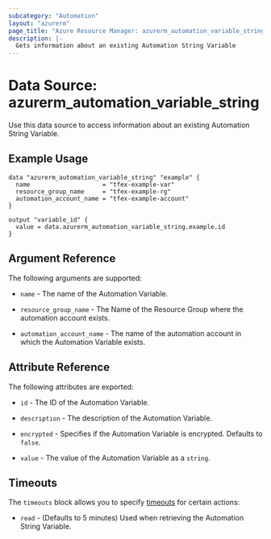 ```yaml
---
subcategory: "Automation"
layout: "azurerm"
page_title: "Azure Resource Manager: azurerm_automation_variable_string"
description: |-
  Gets information about an existing Automation String Variable
---
```


# Data Source: azurerm_automation_variable_string

Use this data source to access information about an existing Automation String Variable.

## Example Usage

```hcl
data "azurerm_automation_variable_string" "example" {
  name                    = "tfex-example-var"
  resource_group_name     = "tfex-example-rg"
  automation_account_name = "tfex-example-account"
}

output "variable_id" {
  value = data.azurerm_automation_variable_string.example.id
}
```

## Argument Reference

The following arguments are supported:

* `name` - The name of the Automation Variable.

* `resource_group_name` - The Name of the Resource Group where the automation account exists.

* `automation_account_name` - The name of the automation account in which the Automation Variable exists.

## Attribute Reference

The following attributes are exported:

* `id` - The ID of the Automation Variable.

* `description` - The description of the Automation Variable.

* `encrypted` - Specifies if the Automation Variable is encrypted. Defaults to `false`.

* `value` - The value of the Automation Variable as a `string`.

## Timeouts

The `timeouts` block allows you to specify [timeouts](https://developer.hashicorp.com/terraform/language/resources/configure#define-operation-timeouts) for certain actions:

* `read` - (Defaults to 5 minutes) Used when retrieving the Automation String Variable.
